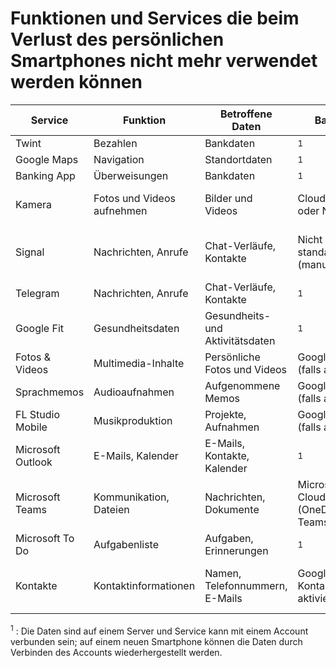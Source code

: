 # Funktionen und Services die beim Verlust des persönlichen Smartphones nicht mehr verwendet werden können

| Service | Funktion | Betroffene Daten | Backup | Wiederherstellung |
| ----------------------- | -------------| ---------------- | ------ | ----------------- |
| Twint | Bezahlen | Bankdaten | <sup>1</sup> | <sup>1</sup> |
| Google Maps | Navigation | Standortdaten | <sup>1</sup> | <sup>1</sup> |
| Banking App | Überweisungen | Bankdaten | <sup>1</sup>| <sup>1</sup> |
| Kamera | Fotos und Videos aufnehmen | Bilder und Videos | Cloud Service oder NAS | Wiederherstellung vom externen Speicher/Dienst
| Signal            | Nachrichten, Anrufe       | Chat-Verläufe, Kontakte         | Nicht standardmäßig (manuell)       | Manuelle Wiederherstellung, falls Backup vorhanden |
| Telegram          | Nachrichten, Anrufe       | Chat-Verläufe, Kontakte         | <sup>1</sup>            | <sup>1</sup>          |
| Google Fit        | Gesundheitsdaten          | Gesundheits- und Aktivitätsdaten | <sup>1</sup>     | <sup>1</sup> |
| Fotos & Videos    | Multimedia-Inhalte        | Persönliche Fotos und Videos    | Google Fotos (falls aktiviert)      | Wiederherstellung über Google Fotos |
| Sprachmemos       | Audioaufnahmen            | Aufgenommene Memos              | Google Drive (falls aktiviert)      | Wiederherstellung über Google Drive |
| FL Studio Mobile  | Musikproduktion           | Projekte, Aufnahmen             | Google Drive (falls aktiviert)      | Wiederherstellung über Google Drive |
| Microsoft Outlook | E-Mails, Kalender         | E-Mails, Kontakte, Kalender     | <sup>1</sup> | <sup>1</sup>       |
| Microsoft Teams   | Kommunikation, Dateien    | Nachrichten, Dokumente          | Microsoft-Cloud (OneDrive, Teams)   | Anmeldung auf neuem Gerät          |
| Microsoft To Do   | Aufgabenliste             | Aufgaben, Erinnerungen          | <sup>1</sup>         | <sup>1</sup>        |
| Kontakte          | Kontaktinformationen      | Namen, Telefonnummern, E-Mails  | Google Kontakte (falls aktiviert)   | Wiederherstellung über Google Kontakte auf neuem Gerät ||

<sup>1</sup> : Die Daten sind auf einem Server und Service kann mit einem Account verbunden sein; auf einem neuen Smartphone können die Daten durch Verbinden des Accounts wiederhergestellt werden.
